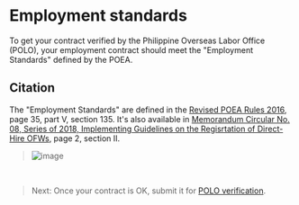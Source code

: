 # Employment standards

To get your contract verified by the Philippine Overseas Labor Office (POLO), your employment contract should meet the "Employment Standards" defined by the POEA.

## Citation

The "Employment Standards" are defined in the [Revised POEA Rules 2016](http://www.poea.gov.ph/laws&rules/files/Revised%20POEA%20Rules%20And%20Regulations.pdf), page 35, part V, section 135. It's also available in [Memorandum Circular No. 08, Series of 2018, Implementing Guidelines on the Regisrtation of Direct-Hire OFWs](http://www.poea.gov.ph/memorandumcirculars/2018/MC-08-2018.pdf), page 2, section II.

> ![image](https://user-images.githubusercontent.com/74385/40554478-6c8a76fc-6078-11e8-995e-ef304e51322e.png)

<br>

> Next: Once your contract is OK, submit it for [POLO verification](./polo_verification.md).
